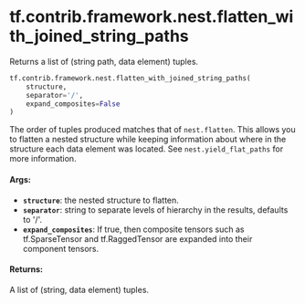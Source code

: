 <div itemscope itemtype="http://developers.google.com/ReferenceObject">
<meta itemprop="name" content="tf.contrib.framework.nest.flatten_with_joined_string_paths" />
<meta itemprop="path" content="Stable" />
</div>

# tf.contrib.framework.nest.flatten_with_joined_string_paths

Returns a list of (string path, data element) tuples.

``` python
tf.contrib.framework.nest.flatten_with_joined_string_paths(
    structure,
    separator='/',
    expand_composites=False
)
```

<!-- Placeholder for "Used in" -->

The order of tuples produced matches that of `nest.flatten`. This allows you
to flatten a nested structure while keeping information about where in the
structure each data element was located. See `nest.yield_flat_paths`
for more information.

#### Args:


* <b>`structure`</b>: the nested structure to flatten.
* <b>`separator`</b>: string to separate levels of hierarchy in the results, defaults
  to '/'.
* <b>`expand_composites`</b>: If true, then composite tensors such as tf.SparseTensor
   and tf.RaggedTensor are expanded into their component tensors.


#### Returns:

A list of (string, data element) tuples.
